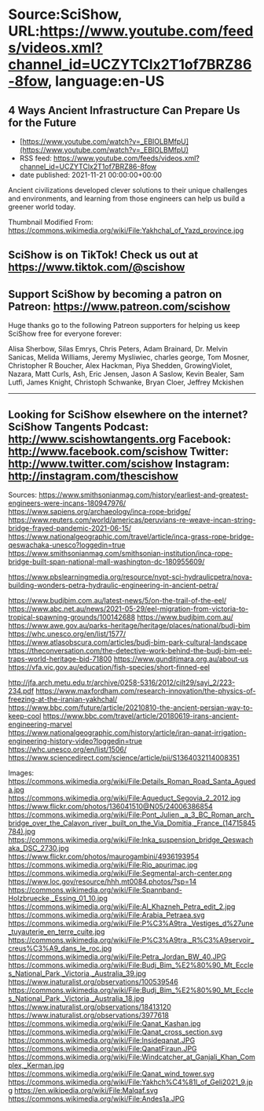 # Source:SciShow, URL:https://www.youtube.com/feeds/videos.xml?channel_id=UCZYTClx2T1of7BRZ86-8fow, language:en-US

## 4 Ways Ancient Infrastructure Can Prepare Us for the Future
 - [https://www.youtube.com/watch?v=_EBIOLBMfpU](https://www.youtube.com/watch?v=_EBIOLBMfpU)
 - RSS feed: https://www.youtube.com/feeds/videos.xml?channel_id=UCZYTClx2T1of7BRZ86-8fow
 - date published: 2021-11-21 00:00:00+00:00

Ancient civilizations developed clever solutions to their unique challenges and environments, and learning from those engineers can help us build a greener world today.

Thumbnail Modified From: https://commons.wikimedia.org/wiki/File:Yakhchal_of_Yazd_province.jpg

SciShow is on TikTok!  Check us out at https://www.tiktok.com/@scishow 
----------
Support SciShow by becoming a patron on Patreon: https://www.patreon.com/scishow
----------
Huge thanks go to the following Patreon supporters for helping us keep SciShow free for everyone forever:

Alisa Sherbow, Silas Emrys, Chris Peters, Adam Brainard, Dr. Melvin Sanicas, Melida Williams, Jeremy Mysliwiec, charles george, Tom Mosner, Christopher R Boucher, Alex Hackman, Piya Shedden, GrowingViolet, Nazara, Matt Curls, Ash, Eric Jensen, Jason A Saslow, Kevin Bealer, Sam Lutfi, James Knight, Christoph Schwanke, Bryan Cloer, Jeffrey Mckishen

----------
Looking for SciShow elsewhere on the internet?
SciShow Tangents Podcast: http://www.scishowtangents.org
Facebook: http://www.facebook.com/scishow
Twitter: http://www.twitter.com/scishow
Instagram: http://instagram.com/thescishow
----------
Sources:
https://www.smithsonianmag.com/history/earliest-and-greatest-engineers-were-incans-180947976/
https://www.sapiens.org/archaeology/inca-rope-bridge/ 
https://www.reuters.com/world/americas/peruvians-re-weave-incan-string-bridge-frayed-pandemic-2021-06-15/ 
https://www.nationalgeographic.com/travel/article/inca-grass-rope-bridge-qeswachaka-unesco?loggedin=true
https://www.smithsonianmag.com/smithsonian-institution/inca-rope-bridge-built-span-national-mall-washington-dc-180955609/ 

https://www.pbslearningmedia.org/resource/nvpt-sci-hydraulicpetra/nova-building-wonders-petra-hydraulic-engineering-in-ancient-petra/ 

https://www.budjbim.com.au/latest-news/5/on-the-trail-of-the-eel/
https://www.abc.net.au/news/2021-05-29/eel-migration-from-victoria-to-tropical-spawning-grounds/100142688
https://www.budjbim.com.au/
https://www.awe.gov.au/parks-heritage/heritage/places/national/budj-bim
https://whc.unesco.org/en/list/1577/
https://www.atlasobscura.com/articles/budj-bim-park-cultural-landscape
https://theconversation.com/the-detective-work-behind-the-budj-bim-eel-traps-world-heritage-bid-71800
https://www.gunditjmara.org.au/about-us
https://vfa.vic.gov.au/education/fish-species/short-finned-eel 

http://jfa.arch.metu.edu.tr/archive/0258-5316/2012/cilt29/sayi_2/223-234.pdf 
https://www.maxfordham.com/research-innovation/the-physics-of-freezing-at-the-iranian-yakhchal/ 
 https://www.bbc.com/future/article/20210810-the-ancient-persian-way-to-keep-cool 
https://www.bbc.com/travel/article/20180619-irans-ancient-engineering-marvel
https://www.nationalgeographic.com/history/article/iran-qanat-irrigation-engineering-history-video?loggedin=true
https://whc.unesco.org/en/list/1506/ 
https://www.sciencedirect.com/science/article/pii/S1364032114008351 

Images:
https://commons.wikimedia.org/wiki/File:Details_Roman_Road_Santa_Agueda.jpg
https://commons.wikimedia.org/wiki/File:Aqueduct_Segovia_2_2012.jpg
https://www.flickr.com/photos/136041510@N05/24006386854
https://commons.wikimedia.org/wiki/File:Pont_Julien,_a_3_BC_Roman_arch_bridge_over_the_Calavon_river,_built_on_the_Via_Domitia,_France_(14715845784).jpg
https://commons.wikimedia.org/wiki/File:Inka_suspension_bridge_Qeswachaka_DSC_2730.jpg
https://www.flickr.com/photos/maurogambini/4936193954
https://commons.wikimedia.org/wiki/File:Rio_apurimac.jpg
https://commons.wikimedia.org/wiki/File:Segmental-arch-center.png
https://www.loc.gov/resource/hhh.mt0084.photos/?sp=14
https://commons.wikimedia.org/wiki/File:Spannband-Holzbruecke,_Essing_01_10.jpg
https://commons.wikimedia.org/wiki/File:Al_Khazneh_Petra_edit_2.jpg
https://commons.wikimedia.org/wiki/File:Arabia_Petraea.svg
https://commons.wikimedia.org/wiki/File:P%C3%A9tra._Vestiges_d%27une_tuyauterie_en_terre_cuite.jpg
https://commons.wikimedia.org/wiki/File:P%C3%A9tra._R%C3%A9servoir_creus%C3%A9_dans_le_roc.jpg
https://commons.wikimedia.org/wiki/File:Petra_Jordan_BW_40.JPG
https://commons.wikimedia.org/wiki/File:Budj_Bim_%E2%80%90_Mt_Eccles_National_Park,_Victoria,_Australia_39.jpg
https://www.inaturalist.org/observations/100539546
https://commons.wikimedia.org/wiki/File:Budj_Bim_%E2%80%90_Mt_Eccles_National_Park,_Victoria,_Australia_18.jpg
https://www.inaturalist.org/observations/18413120
https://www.inaturalist.org/observations/3977618
https://commons.wikimedia.org/wiki/File:Qanat_Kashan.jpg
https://commons.wikimedia.org/wiki/File:Qanat_cross_section.svg
https://commons.wikimedia.org/wiki/File:Insideqanat.JPG
https://commons.wikimedia.org/wiki/File:QanatFiraun.JPG
https://commons.wikimedia.org/wiki/File:Windcatcher_at_Ganjali_Khan_Complex,_Kerman.jpg
https://commons.wikimedia.org/wiki/File:Qanat_wind_tower.svg
https://commons.wikimedia.org/wiki/File:Yakhch%C4%81l_of_Geli2021_9.jpg
https://en.wikipedia.org/wiki/File:Malqaf.svg
https://commons.wikimedia.org/wiki/File:Andes1a.JPG

